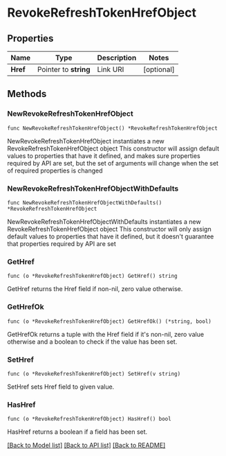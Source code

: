 # RevokeRefreshTokenHrefObject

## Properties

Name | Type | Description | Notes
------------ | ------------- | ------------- | -------------
**Href** | Pointer to **string** | Link URI | [optional] 

## Methods

### NewRevokeRefreshTokenHrefObject

`func NewRevokeRefreshTokenHrefObject() *RevokeRefreshTokenHrefObject`

NewRevokeRefreshTokenHrefObject instantiates a new RevokeRefreshTokenHrefObject object
This constructor will assign default values to properties that have it defined,
and makes sure properties required by API are set, but the set of arguments
will change when the set of required properties is changed

### NewRevokeRefreshTokenHrefObjectWithDefaults

`func NewRevokeRefreshTokenHrefObjectWithDefaults() *RevokeRefreshTokenHrefObject`

NewRevokeRefreshTokenHrefObjectWithDefaults instantiates a new RevokeRefreshTokenHrefObject object
This constructor will only assign default values to properties that have it defined,
but it doesn't guarantee that properties required by API are set

### GetHref

`func (o *RevokeRefreshTokenHrefObject) GetHref() string`

GetHref returns the Href field if non-nil, zero value otherwise.

### GetHrefOk

`func (o *RevokeRefreshTokenHrefObject) GetHrefOk() (*string, bool)`

GetHrefOk returns a tuple with the Href field if it's non-nil, zero value otherwise
and a boolean to check if the value has been set.

### SetHref

`func (o *RevokeRefreshTokenHrefObject) SetHref(v string)`

SetHref sets Href field to given value.

### HasHref

`func (o *RevokeRefreshTokenHrefObject) HasHref() bool`

HasHref returns a boolean if a field has been set.


[[Back to Model list]](../README.md#documentation-for-models) [[Back to API list]](../README.md#documentation-for-api-endpoints) [[Back to README]](../README.md)


